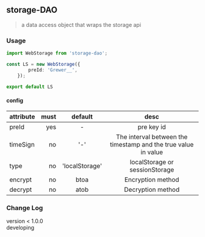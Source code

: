 ## storage-DAO

> a data access object that wraps the storage api


### Usage

```typescript
import WebStorage from 'storage-dao';

const LS = new WebStorage({
        preId: 'Grewer__',
    });

export default LS
```

#### config
| attribute     | must| default| desc|
|:--------|---------:|:-------:|:------:|
| preId   | yes | -   | pre key id |
| timeSign| no  | '-'  | The interval between the timestamp and the true value in value|
|type     | no  | 'localStorage' | localStorage or sessionStorage
|encrypt  | no  |   btoa |  Encryption method| 
|decrypt  | no  |   atob |Decryption method|

### Change Log

version < 1.0.0  
developing
